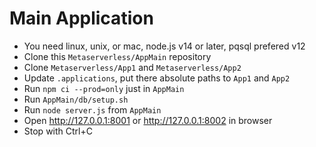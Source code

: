 # Main Application

- You need linux, unix, or mac, node.js v14 or later, pqsql prefered v12
- Clone this `Metaserverless/AppMain` repository
- Clone `Metaserverless/App1` and `Metaserverless/App2`
- Update `.applications`, put there absolute paths to `App1` and `App2`
- Run `npm ci --prod=only` just in `AppMain`
- Run `AppMain/db/setup.sh`
- Run `node server.js` from `AppMain`
- Open http://127.0.0.1:8001 or http://127.0.0.1:8002 in browser
- Stop with Ctrl+C
